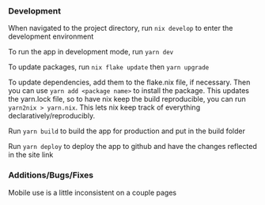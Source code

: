 ### Development
When navigated to the project directory, run `nix develop` to enter the development environment

To run the app in development mode, run `yarn dev` 

To update packages, run `nix flake update` then `yarn upgrade`

To update dependencies, add them to the flake.nix file, if necessary. Then you can use `yarn add <package name>` to install the package.
This updates the yarn.lock file, so to have nix keep the build reproducible, you can run `yarn2nix > yarn.nix`. This lets nix keep track of everything declaratively/reproducibly. 

Run `yarn build` to build the app for production and put in the build folder

Run `yarn deploy` to deploy the app to github and have the changes reflected in the site link


### Additions/Bugs/Fixes
Mobile use is a little inconsistent on a couple pages
